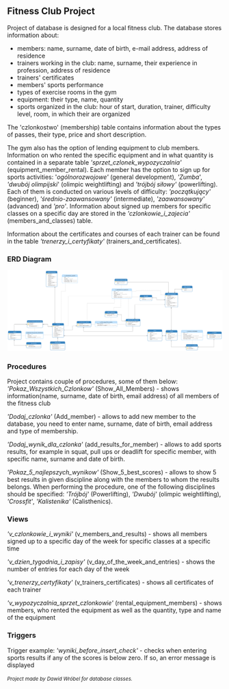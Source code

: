 ## Fitness Club Project

Project of database is designed for a local fitness club.
The database stores information about:
* members: name, surname, date of birth, e-mail address, address of residence
* trainers working in the club: name, surname, their experience in profession, address of residence
* trainers' certificates
* members' sports performance
* types of exercise rooms in the gym
* equipment: their type, name, quantity
* sports organized in the club: hour of start, duration, trainer, difficulty level, room, in which their are organized

 The 'czlonkostwo' (membership) table contains information about the types of passes, their type, price and short description.
 
 The gym also has the option of lending equipment to club members. Information on who rented the specific equipment and in what quantity is contained in a separate table *'sprzet_czlonek_wypozyczalnia'* (equipment_member_rental).
 Each member has the option to sign up for sports activities: '*ogólnorozwojowe'* (general development), *'Zumba*', *'dwubój olimpijski*' (olimpic weightlifting) and *'trójbój siłowy'* (powerlifting). Each of them is conducted on various levels of difficulty: *'początkujący'* (beginner), *'średnio-zaawansowany'* (intermediate), *'zaawansowany'* (advanced) and *'pro'*.
 Information about signed up members for specific classes on a specific day are stored in the *'czlonkowie_i_zajecia'* (members_and_classes) table.

Information about the certificates and courses of each trainer can be found in the table *'trenerzy_i_certyfikaty'* (trainers_and_certificates).

### ERD Diagram
![ERd_diagram](https://github.com/wrobel2131/Fitness_Club_Database/blob/main/DiagramERD_fitness_club.png?raw=true)

### Procedures
Project contains couple of procedures, some of them below:
*'Pokaz_Wszystkich_Czlonkow'* (Show_All_Members) - shows information(name, surname, date of birth, email address) of all members of the fitness club

*'Dodaj_czlonka'* (Add_member) - allows to add new member to the database, you need to enter name, surname, date of birth, email address and type of membership.

*'Dodaj_wynik_dla_czlonka'* (add_results_for_member) - allows to add sports results, for example in squat, pull ups or deadlift for specific member, with specific name, surname and date of birth.

*'Pokaz_5_najlepszych_wynikow'* (Show_5_best_scores) - allows to show 5 best results in given discipline along with the members to whom the results belongs.
When performing the procedure, one of the following disciplines should be specified: *'Trójbój'* (Powerlifting), *'Dwubój'* (olimpic weightlifting), *'Crossfit'*, *'Kalistenika'* (Calisthenics).

### Views
*'v_czlonkowie_i_wyniki'* (v_members_and_results) - shows all members signed up to a specific day of the week for specific classes at a specific time

*'v_dzien_tygodnia_i_zapisy'* (v_day_of_the_week_and_entries) - shows the number of entries for each day of the week

*'v_trenerzy_certyfikaty'* (v_trainers_certificates) - shows all certificates of each trainer

*'v_wypozyczalnia_sprzet_czlonkowie'* (rental_equipment_members) - shows members, who rented the equipment as well as the quantity, type and name of the equipment

### Triggers
Trigger example:
*'wyniki_before_insert_check'* - checks when entering sports results if any of the scores is below zero. If so, an error message is displayed

<small>*Project made by Dawid Wróbel for database classes.*<small>

